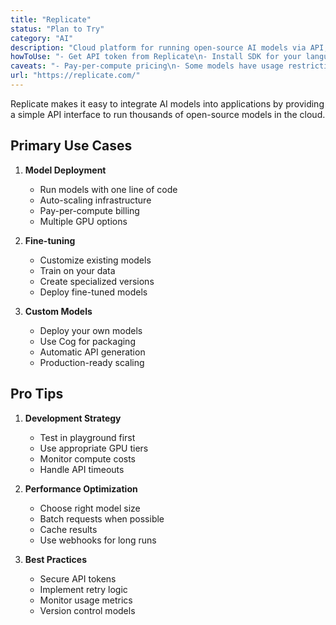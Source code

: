 ```yaml
---
title: "Replicate"
status: "Plan to Try"
category: "AI"
description: "Cloud platform for running open-source AI models via API, with support for fine-tuning and custom model deployment"
howToUse: "- Get API token from Replicate\n- Install SDK for your language\n- Choose from thousands of models\n- Make API calls with one line of code\n- Scale automatically with usage"
caveats: "- Pay-per-compute pricing\n- Some models have usage restrictions\n- API rate limits apply\n- Model availability varies"
url: "https://replicate.com/"
---
```


Replicate makes it easy to integrate AI models into applications by providing a simple API interface to run thousands of open-source models in the cloud.

## Primary Use Cases

1. **Model Deployment**
   - Run models with one line of code
   - Auto-scaling infrastructure
   - Pay-per-compute billing
   - Multiple GPU options

2. **Fine-tuning**
   - Customize existing models
   - Train on your data
   - Create specialized versions
   - Deploy fine-tuned models

3. **Custom Models**
   - Deploy your own models
   - Use Cog for packaging
   - Automatic API generation
   - Production-ready scaling

## Pro Tips

1. **Development Strategy**
   - Test in playground first
   - Use appropriate GPU tiers
   - Monitor compute costs
   - Handle API timeouts

2. **Performance Optimization**
   - Choose right model size
   - Batch requests when possible
   - Cache results
   - Use webhooks for long runs

3. **Best Practices**
   - Secure API tokens
   - Implement retry logic
   - Monitor usage metrics
   - Version control models 